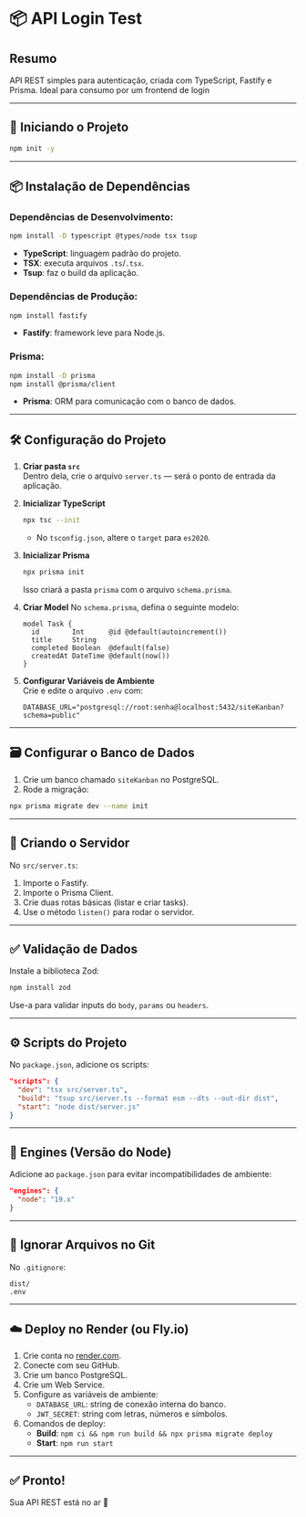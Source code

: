 # 📦 API Login Test

## Resumo
API REST simples para autenticação, criada com TypeScript, Fastify e Prisma. Ideal para consumo por um frontend de login

---

## 🚀 Iniciando o Projeto

```bash
npm init -y
```

---

## 📦 Instalação de Dependências

### Dependências de Desenvolvimento:

```bash
npm install -D typescript @types/node tsx tsup
```

- **TypeScript**: linguagem padrão do projeto.
- **TSX**: executa arquivos `.ts`/`.tsx`.
- **Tsup**: faz o build da aplicação.

### Dependências de Produção:

```bash
npm install fastify
```

- **Fastify**: framework leve para Node.js.

### Prisma:

```bash
npm install -D prisma
npm install @prisma/client
```

- **Prisma**: ORM para comunicação com o banco de dados.

---

## 🛠 Configuração do Projeto

1. **Criar pasta `src`**  
   Dentro dela, crie o arquivo `server.ts` — será o ponto de entrada da aplicação.

2. **Inicializar TypeScript**  
   ```bash
   npx tsc --init
   ```
   - No `tsconfig.json`, altere o `target` para `es2020`.

3. **Inicializar Prisma**  
   ```bash
   npx prisma init
   ```
   Isso criará a pasta `prisma` com o arquivo `schema.prisma`.

4. **Criar Model**
   No `schema.prisma`, defina o seguinte modelo:

   ```prisma
   model Task {
     id        Int      @id @default(autoincrement())
     title     String
     completed Boolean  @default(false)
     createdAt DateTime @default(now())
   }
   ```

5. **Configurar Variáveis de Ambiente**  
   Crie e edite o arquivo `.env` com:

   ```
   DATABASE_URL="postgresql://root:senha@localhost:5432/siteKanban?schema=public"
   ```

---

## 🗃 Configurar o Banco de Dados

1. Crie um banco chamado `siteKanban` no PostgreSQL.
2. Rode a migração:

```bash
npx prisma migrate dev --name init
```

---

## 🧱 Criando o Servidor

No `src/server.ts`:

1. Importe o Fastify.
2. Importe o Prisma Client.
3. Crie duas rotas básicas (listar e criar tasks).
4. Use o método `listen()` para rodar o servidor.

---

## ✅ Validação de Dados

Instale a biblioteca Zod:

```bash
npm install zod
```

Use-a para validar inputs do `body`, `params` ou `headers`.

---

## ⚙ Scripts do Projeto

No `package.json`, adicione os scripts:

```json
"scripts": {
  "dev": "tsx src/server.ts",
  "build": "tsup src/server.ts --format esm --dts --out-dir dist",
  "start": "node dist/server.js"
}
```

---

## 📌 Engines (Versão do Node)

Adicione ao `package.json` para evitar incompatibilidades de ambiente:

```json
"engines": {
  "node": "19.x"
}
```

---

## 🧹 Ignorar Arquivos no Git

No `.gitignore`:

```
dist/
.env
```

---

## ☁️ Deploy no Render (ou Fly.io)

1. Crie conta no [render.com](https://render.com/).
2. Conecte com seu GitHub.
3. Crie um banco PostgreSQL.
4. Crie um Web Service.
5. Configure as variáveis de ambiente:
   - `DATABASE_URL`: string de conexão interna do banco.
   - `JWT_SECRET`: string com letras, números e símbolos.
6. Comandos de deploy:
   - **Build**: `npm ci && npm run build && npx prisma migrate deploy`
   - **Start**: `npm run start`

---

## ✅ Pronto!

Sua API REST está no ar 🚀
